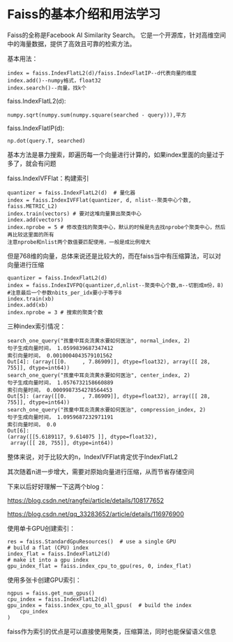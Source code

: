 # Faiss的基本介绍和用法学习

Faiss的全称是Facebook AI Similarity Search。 它是一个开源库，针对高维空间中的海量数据，提供了高效且可靠的检索方法。

基本用法：

    index = faiss.IndexFlatL2(d)/faiss.IndexFlatIP--d代表向量的维度
    index.add()--numpy格式，float32
    index.search()--向量，找k个

faiss.IndexFlatL2(d):

    numpy.sqrt(numpy.sum(numpy.square(searched - query))),平方

faiss.IndexFlatIP(d):

    np.dot(query.T, searched)

基本方法是暴力搜索，即遍历每一个向量进行计算的，如果index里面的向量过于多了，就会有问题

faiss.IndexIVFFlat：构建索引

    quantizer = faiss.IndexFlatL2(d)  # 量化器
    index = faiss.IndexIVFFlat(quantizer, d, nlist--聚类中心个数, faiss.METRIC_L2)
    index.train(vectors) # 要对这堆向量算出聚类中心
    index.add(vectors)
    index.nprobe = 5 # 修改查找的聚类中心，默认的时候是先去找nprobe个聚类中心，然后再比较这里面的所有
    注意nprobe和nlist两个数值要匹配使用，一般是成比例增大

但是768维的向量，总体来说还是比较大的，而在faiss当中有压缩算法，可以对向量进行压缩

    quantizer = faiss.IndexFlatL2(d)
    index = faiss.IndexIVFPQ(quantizer,d,nlist--聚类中心个数,m--切割成m份，8)   #注意最后一个参数nbits_per_idx要小于等于8
    index.train(xb)
    index.add(xb)
    index.nprobe = 3 # 搜索的聚类个数

三种index索引情况：

    search_one_query("孩童中耳炎流黄水要如何医治", normal_index, 2)
    句子生成向量时间， 1.0599839687347412
    索引向量时间， 0.0010004043579101562
    Out[4]: (array([[0.     , 7.86909]], dtype=float32), array([[ 28, 755]], dtype=int64))
    search_one_query("孩童中耳炎流黄水要如何医治", center_index, 2)
    句子生成向量时间， 1.0576732158660889
    索引向量时间， 0.0009987354278564453
    Out[5]: (array([[0.     , 7.86909]], dtype=float32), array([[ 28, 755]], dtype=int64))
    search_one_query("孩童中耳炎流黄水要如何医治", compression_index, 2)
    句子生成向量时间， 1.0959687232971191
    索引向量时间， 0.0
    Out[6]: 
    (array([[5.6189117, 9.614075 ]], dtype=float32),
     array([[ 28, 755]], dtype=int64))

整体来说，对于比较大的n，IndexIVFFlat肯定优于IndexFlatL2

其次随着n进一步增大，需要对原始向量进行压缩，从而节省存储空间

下来以后好好理解一下这两个blog：

https://blog.csdn.net/rangfei/article/details/108177652

https://blog.csdn.net/qq_33283652/article/details/116976900

使用单卡GPU创建索引：

    res = faiss.StandardGpuResources()  # use a single GPU
    # build a flat (CPU) index
    index_flat = faiss.IndexFlatL2(d)
    # make it into a gpu index
    gpu_index_flat = faiss.index_cpu_to_gpu(res, 0, index_flat)

使用多张卡创建GPU索引：

    ngpus = faiss.get_num_gpus()
    cpu_index = faiss.IndexFlatL2(d)
    gpu_index = faiss.index_cpu_to_all_gpus(  # build the index
        cpu_index
    )

faiss作为索引的优点是可以直接使用聚类，压缩算法，同时也能保留语义信息
